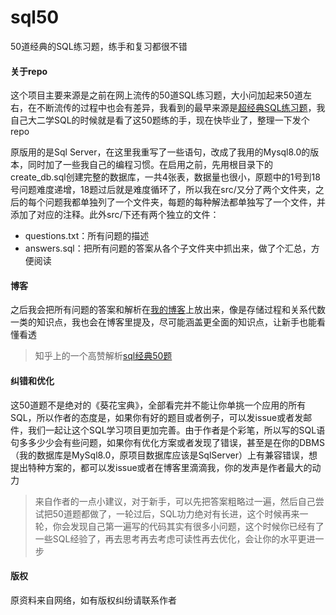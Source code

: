 # sql50
50道经典的SQL练习题，练手和复习都很不错

#### 关于repo

这个项目主要来源是之前在网上流传的50道SQL练习题，大小问加起来50道左右，在不断流传的过程中也会有差异，我看到的最早来源是[超经典SQL练习题](https://blog.csdn.net/flycat296/article/details/63681089)，我自己大二学SQL的时候就是看了这50题练的手，现在快毕业了，整理一下发个repo

原版用的是Sql Server，在这里我重写了一些语句，改成了我用的Mysql8.0的版本，同时加了一些我自己的编程习惯。在启用之前，先用根目录下的create_db.sql创建完整的数据库，一共4张表，数据量也很小，原题中的1号到18号问题难度递增，18题过后就是难度循环了，所以我在src/又分了两个文件夹，之后的每个问题我都单独列了一个文件夹，每题的每种解法都单独写了一个文件，并添加了对应的注释。此外src/下还有两个独立的文件：

- questions.txt：所有问题的描述
- answers.sql：把所有问题的答案从各个子文件夹中抓出来，做了个汇总，方便阅读

#### 博客

之后我会把所有问题的答案和解析在[我的博客](https://bladexue.github.io/)上放出来，像是存储过程和关系代数一类的知识点，我也会在博客里提及，尽可能涵盖更全面的知识点，让新手也能看懂看透

> 知乎上的一个高赞解析[sql经典50题](https://zhuanlan.zhihu.com/p/72223558)

#### 纠错和优化

这50道题不是绝对的《葵花宝典》，全部看完并不能让你单挑一个应用的所有SQL，所以作者的态度是，如果你有好的题目或者例子，可以发issue或者发邮件，我们一起让这个SQL学习项目更加完善。由于作者是个彩笔，所以写的SQL语句多多少少会有些问题，如果你有优化方案或者发现了错误，甚至是在你的DBMS（我的数据库是MySql8.0，原项目数据库应该是SqlServer）上有兼容错误，想提出特种方案的，都可以发issue或者在博客里滴滴我，你的发声是作者最大的动力
> 来自作者的一点小建议，对于新手，可以先把答案粗略过一遍，然后自己尝试把50道题都做了，一轮过后，SQL功力绝对有长进，这个时候再来一轮，你会发现自己第一遍写的代码其实有很多小问题，这个时候你已经有了一些SQL经验了，再去思考再去考虑可读性再去优化，会让你的水平更进一步

#### 版权

原资料来自网络，如有版权纠纷请联系作者
